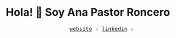 
<h1>Hola! 👋 Soy Ana Pastor Roncero</h1>
<div align='center'>
  <samp>
    <a href='https://portfolio-ana-ruby.vercel.app/'>website</a> ☆
    <a href='www.linkedin.com/in/ana-pastor-roncero'>linkedin</a> ☆
  </samp>
</div>
